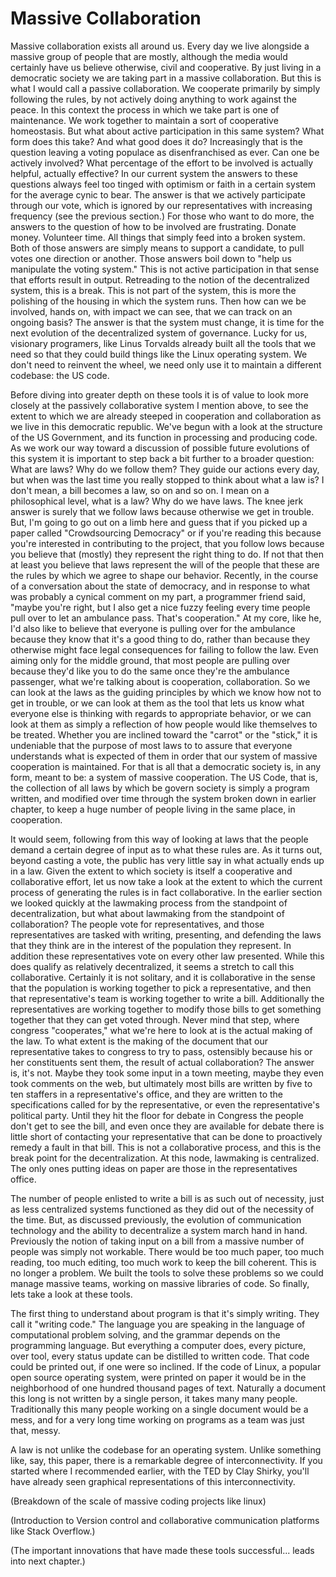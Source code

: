 # Massive Collaboration
Massive collaboration exists all around us. Every day we live alongside a massive group of people that are mostly, although the media would certainly have us believe otherwise, civil and cooperative. By just living in a democratic society we are taking part in a massive collaboration. But this is what I would call a passive collaboration. We cooperate primarily by simply following the rules, by not actively doing anything to work against the peace. In this context the process in which we take part is one of maintenance. We work together to maintain a sort of cooperative homeostasis. But what about active participation in this same system? What form does this take? And what good does it do? Increasingly that is the question leaving a voting populace as disenfranchised as ever. Can one be actively involved? What percentage of the effort to be involved is actually helpful, actually effective? In our current system the answers to these questions always feel too tinged with optimism or faith in a certain system for the average cynic to bear. The answer is that we actively participate through our vote, which is ignored by our representatives with increasing frequency (see the previous section.) For those who want to do more, the answers to the question of how to be involved are frustrating. Donate money. Volunteer time. All things that simply feed into a broken system. Both of those answers are simply means to support a candidate, to pull votes one direction or another. Those answers boil down to "help us manipulate the voting system." This is not active participation in that sense that efforts result in output. Retreading to the notion of the decentralized system, this is a break. This is not part of the system, this is more the polishing of the housing in which the system runs. Then how can we be involved, hands on, with impact we can see, that we can track on an ongoing basis? The answer is that the system must change, it is time for the next evolution of the decentralized system of governance. Lucky for us, visionary programers, like Linus Torvalds already built all the tools that we need so that they could build things like the Linux operating system. We don't need to reinvent the wheel, we need only use it to maintain a different codebase: the US code.

Before diving into greater depth on these tools it is of value to look more closely at the passively collaborative system I mention above, to see the extent to which we are already steeped in cooperation and collaboration as we live in this democratic republic. We've begun with a look at the structure of the US Government, and its function in processing and producing code. As we work our way toward a discussion of possible future evolutions of this system it is important to step back a bit further to a broader question: What are laws? Why do we follow them? They guide our actions every day, but when was the last time you really stopped to think about what a law is? I don't mean, a bill becomes a law, so on and so on. I mean on a philosophical level, what is a law? Why do we have laws. The knee jerk answer is surely that we follow laws because otherwise we get in trouble. But, I'm going to go out on a limb here and guess that if you picked up a paper called "Crowdsourcing Democracy" or if you're reading this because you're interested in contributing to the project, that you follow lows because you believe that (mostly) they represent the right thing to do. If not that then at least you believe that laws represent the will of the people that these are the rules by which we agree to shape our behavior. Recently, in the course of a conversation about the state of democracy, and in response to what was probably a cynical comment on my part, a programmer friend said, "maybe you're right, but I also get a nice fuzzy feeling every time people pull over to let an ambulance pass. That's cooperation." At my core, like he, I'd also like to believe that everyone is pulling over for the ambulance because they know that it's a good thing to do, rather than because they otherwise might face legal consequences for failing to follow the law. Even aiming only for the middle ground, that most people are pulling over because they'd like you to do the same once they're the ambulance passenger, what we're talking about is cooperation, collaboration. So we can look at the laws as the guiding principles by which we know how not to get in trouble, or we can look at them as the tool that lets us know what everyone else is thinking with regards to appropriate behavior, or we can look at them as simply a reflection of how people would like themselves to be treated. Whether you are inclined toward the "carrot" or the "stick," it is undeniable that the purpose of most laws to to assure that everyone understands what is expected of them in order that our system of massive cooperation is maintained. For that is all that a democratic society is, in any form, meant to be: a system of massive cooperation. The US Code, that is, the collection of all laws by which be govern society is simply a program written, and modified over time through the system broken down in earlier chapter, to keep a huge number of people living in the same place, in cooperation.

It would seem, following from this way of looking at laws that the people demand a certain degree of input as to what these rules are. As it turns out, beyond casting a vote, the public has very little say in what actually ends up in a law. Given the extent to which society is itself a cooperative and collaborative effort, let us now take a look at the extent to which the current process of generating the rules is in fact collaborative. In the earlier section we looked quickly at the lawmaking process from the standpoint of decentralization, but what about lawmaking from the standpoint of collaboration? The people vote for representatives, and those representatives are tasked with writing, presenting, and defending the laws that they think are in the interest of the population they represent. In addition these representatives vote on every other law presented. While this does qualify as relatively decentralized, it seems a stretch to call this collaborative. Certainly it is not solitary, and it is collaborative in the sense that the population is working together to pick a representative, and then that representative's team is working together to write a bill. Additionally the representatives are working together to modify those bills to get something together that they can get voted through. Never mind that step, where congress "cooperates," what we're here to look at is the actual making of the law. To what extent is the making of the document that our representative takes to congress to try to pass, ostensibly because his or her constituents sent them, the result of actual collaboration? The answer is, it's not. Maybe they took some input in a town meeting, maybe they even took comments on the web, but ultimately most bills are written by five to ten staffers in a representative's office, and they are written to the specifications called for by the representative, or even the representative's political party. Until they hit the floor for debate in Congress the people don't get to see the bill, and even once they are available for debate there is little short of contacting your representative that can be done to proactively remedy a fault in that bill. This is not a collaborative process, and this is the break point for the decentralization. At this node, lawmaking is centralized. The only ones putting ideas on paper are those in the representatives office. 

The number of people enlisted to write a bill is as such out of necessity, just as less centralized systems functioned as they did out of the necessity of the time. But, as discussed previously, the evolution of communication technology and the ability to decentralize a system march hand in hand. Previously the notion of taking input on a bill from a massive number of people was simply not workable. There would be too much paper, too much reading, too much editing, too much work to keep the bill coherent. This is no longer a problem. We built the tools to solve these problems so we could manage massive teams, working on massive libraries of code. So finally, lets take a look at these tools.

The first thing to understand about program is that it's simply writing. They call it "writing code." The language you are speaking in the language of computational problem solving, and the grammar depends on the programming language. But everything a computer does, every picture, over tool, every status update can be distilled to written code. That code could be printed out, if one were so inclined. If the code of Linux, a popular open source operating system, were printed on paper it would be in the neighborhood of one hundred thousand pages of text. Naturally a document this long is not written by a single person, it takes many many people. Traditionally this many people working on a single document would be a mess, and for a very long time working on programs as a team was just that, messy.

A law is not unlike the codebase for an operating system. Unlike something like, say, this paper, there is a remarkable degree of interconnectivity. If you started where I recommended earlier, with the TED by Clay Shirky, you'll have already seen graphical representations of this interconnectivity. 





(Breakdown of the scale of massive coding projects like linux)

(Introduction to Version control and collaborative communication platforms like Stack Overflow.)

(The important innovations that have made these tools successful... leads into next chapter.)